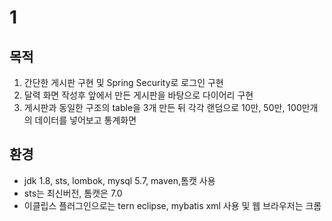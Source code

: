 # 1 


## 목적 

  1. 간단한 게시판 구현 및 Spring Security로 로그인 구현 
  1. 달력 화면 작성후 앞에서 만든 게시판을 바탕으로 다이어리 구현
  1. 게시판과 동일한 구조의 table을 3개 만든 뒤 각각 랜덤으로 10만, 50만, 100만개의 데이터를 넣어보고 통계화면 

## 환경

- jdk 1.8, sts, lombok, mysql 5.7, maven,톰캣 사용
- sts는 최신버전, 톰캣은 7.0
- 이클립스 플러그인으로는 tern eclipse, mybatis xml 사용 및 웹 브라우저는 크롬



